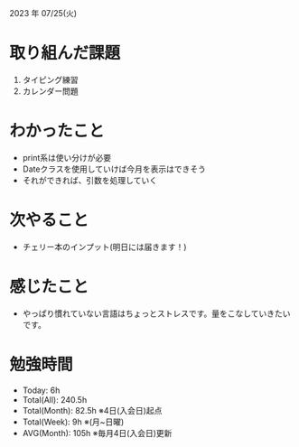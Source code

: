 2023 年 07/25(火)

# 取り組んだ課題

1. タイピング練習
2. カレンダー問題

# わかったこと

* print系は使い分けが必要
* Dateクラスを使用していけば今月を表示はできそう
* それができれば、引数を処理していく

# 次やること

* チェリー本のインプット(明日には届きます！)

# 感じたこと

* やっぱり慣れていない言語はちょっとストレスです。量をこなしていきたいです。

# 勉強時間

* Today: 6h
* Total(All): 240.5h
* Total(Month): 82.5h ※4日(入会日)起点
* Total(Week): 9h ※(月~日曜)
* AVG(Month): 105h ※毎月4日(入会日)更新
